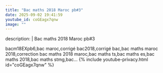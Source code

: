 ```yaml
---
title: "Bac maths 2018 Maroc pb#3"
date: 2025-09-02 19:41:59 
youtube_id: coGEagx7qnw
image: ""
---
```

description: |
  Bac maths 2018 Maroc pb#3
  
  
  bacm18EXpb6,bac maroc,corrigé bac2018,corrigé bac,bac maths maroc 2018,correction bac maths 2018 maroc,bac maths ts,bac maths es,bac maths 2018,bac maths stmg,bac...
{% include youtube-privacy.html id="coGEagx7qnw" %}
